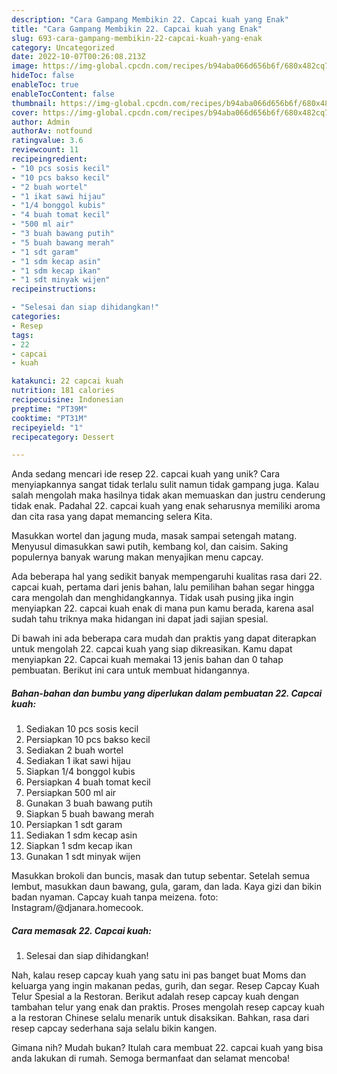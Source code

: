 ```yaml
---
description: "Cara Gampang Membikin 22. Capcai kuah yang Enak"
title: "Cara Gampang Membikin 22. Capcai kuah yang Enak"
slug: 693-cara-gampang-membikin-22-capcai-kuah-yang-enak
category: Uncategorized
date: 2022-10-07T00:26:08.213Z
image: https://img-global.cpcdn.com/recipes/b94aba066d656b6f/680x482cq70/22-capcai-kuah-foto-resep-utama.jpg
hideToc: false
enableToc: true
enableTocContent: false
thumbnail: https://img-global.cpcdn.com/recipes/b94aba066d656b6f/680x482cq70/22-capcai-kuah-foto-resep-utama.jpg
cover: https://img-global.cpcdn.com/recipes/b94aba066d656b6f/680x482cq70/22-capcai-kuah-foto-resep-utama.jpg
author: Admin
authorAv: notfound
ratingvalue: 3.6
reviewcount: 11
recipeingredient:
- "10 pcs sosis kecil"
- "10 pcs bakso kecil"
- "2 buah wortel"
- "1 ikat sawi hijau"
- "1/4 bonggol kubis"
- "4 buah tomat kecil"
- "500 ml air"
- "3 buah bawang putih"
- "5 buah bawang merah"
- "1 sdt garam"
- "1 sdm kecap asin"
- "1 sdm kecap ikan"
- "1 sdt minyak wijen"
recipeinstructions:

- "Selesai dan siap dihidangkan!"
categories:
- Resep
tags:
- 22
- capcai
- kuah

katakunci: 22 capcai kuah 
nutrition: 181 calories
recipecuisine: Indonesian
preptime: "PT39M"
cooktime: "PT31M"
recipeyield: "1"
recipecategory: Dessert

---
```





Anda sedang mencari ide resep 22. capcai kuah yang unik? Cara menyiapkannya sangat tidak terlalu sulit namun tidak gampang juga. Kalau salah mengolah maka hasilnya tidak akan memuaskan dan justru cenderung tidak enak. Padahal 22. capcai kuah yang enak seharusnya memiliki aroma dan cita rasa yang dapat memancing selera Kita.





Masukkan wortel dan jagung muda, masak sampai setengah matang. Menyusul dimasukkan sawi putih, kembang kol, dan caisim. Saking populernya banyak warung makan menyajikan menu capcay.

Ada beberapa hal yang sedikit banyak mempengaruhi kualitas rasa dari 22. capcai kuah, pertama dari jenis bahan, lalu pemilihan bahan segar hingga cara mengolah dan menghidangkannya. Tidak usah pusing jika ingin menyiapkan 22. capcai kuah enak di mana pun kamu berada, karena asal sudah tahu triknya maka hidangan ini dapat jadi sajian spesial.






Di bawah ini ada beberapa cara mudah dan praktis yang dapat diterapkan untuk mengolah 22. capcai kuah yang siap dikreasikan. Kamu dapat menyiapkan 22. Capcai kuah memakai 13 jenis bahan dan 0 tahap pembuatan. Berikut ini cara untuk membuat hidangannya.

<!--inarticleads1-->

##### Bahan-bahan dan bumbu yang diperlukan dalam pembuatan 22. Capcai kuah:

1. Sediakan 10 pcs sosis kecil
1. Persiapkan 10 pcs bakso kecil
1. Sediakan 2 buah wortel
1. Sediakan 1 ikat sawi hijau
1. Siapkan 1/4 bonggol kubis
1. Persiapkan 4 buah tomat kecil
1. Persiapkan 500 ml air
1. Gunakan 3 buah bawang putih
1. Siapkan 5 buah bawang merah
1. Persiapkan 1 sdt garam
1. Sediakan 1 sdm kecap asin
1. Siapkan 1 sdm kecap ikan
1. Gunakan 1 sdt minyak wijen


Masukkan brokoli dan buncis, masak dan tutup sebentar. Setelah semua lembut, masukkan daun bawang, gula, garam, dan lada. Kaya gizi dan bikin badan nyaman. Capcay kuah tanpa meizena. foto: Instagram/@djanara.homecook. 

<!--inarticleads2-->

##### Cara memasak 22. Capcai kuah:


1. Selesai dan siap dihidangkan!

Nah, kalau resep capcay kuah yang satu ini pas banget buat Moms dan keluarga yang ingin makanan pedas, gurih, dan segar. Resep Capcay Kuah Telur Spesial a la Restoran. Berikut adalah resep capcay kuah dengan tambahan telur yang enak dan praktis. Proses mengolah resep capcay kuah a la restoran Chinese selalu menarik untuk disaksikan. Bahkan, rasa dari resep capcay sederhana saja selalu bikin kangen. 

Gimana nih? Mudah bukan? Itulah cara membuat 22. capcai kuah yang bisa anda lakukan di rumah. Semoga bermanfaat dan selamat mencoba!
